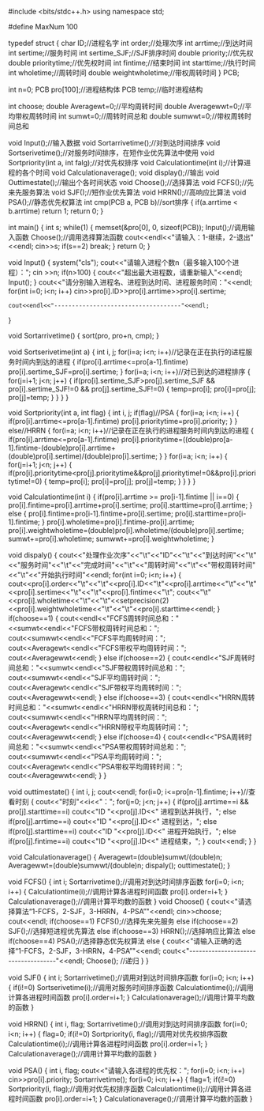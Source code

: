 #include <bits/stdc++.h>
using namespace std;

#define MaxNum 100

typedef struct
{
    char ID;//进程名字
    int order;//处理次序
    int arrtime;//到达时间
    int sertime;//服务时间
    int sertime_SJF;//SJF排序时间
    double priority;//优先权
    double prioritytime;//优先权时间
    int fintime;//结束时间
    int starttime;//执行时间
    int wholetime;//周转时间
    double weightwholetime;//带权周转时间
} PCB;

int n=0;
PCB pro[100];//进程结构体
PCB temp;//临时进程结构

int choose;
double Averagewt=0;//平均周转时间
double Averagewwt=0;//平均带权周转时间
int sumwt=0;//周转时间总和
double sumwwt=0;//带权周转时间总和

void Input();//输入数据
void Sortarrivetime();//对到达时间排序
void Sortserivetime();//对服务时间排序，在短作业优先算法中使用
void Sortpriority(int a, int falg);//对优先权排序
void Calculationtime(int i);//计算进程的各个时间
void Calculationaverage();
void display();//输出
void Outtimestate();//输出个各时间状态
void Choose();//选择算法
void FCFS();//先来先服务算法
void SJF();//短作业优先算法
void HRRN();//高响应比算法
void PSA();//静态优先权算法
int cmp(PCB a, PCB b)//sort排序
{
    if(a.arrtime < b.arrtime)
        return 1;
    return 0;
}

int main()
{
    int s;
    while(1)
    {
        memset(&pro[0], 0, sizeof(PCB));
        Input();//调用输入函数
        Choose();//调用选择算法函数
        cout<<endl<<"请输入：1-继续，2-退出"<<endl;
        cin>>s;
        if(s==2)
            break;
    }
    return 0;
}

void Input()
{
    system("cls");
    cout<<"请输入进程个数n（最多输入100个进程）：";
    cin >>n;
    if(n>100)
    {
        cout<<"超出最大进程数，请重新输入"<<endl;
        Input();
    }
    cout<<"请分别输入进程名、进程到达时间、进程服务时间："<<endl;
    for(int i=0; i<n; i++)
        cin>>pro[i].ID>>pro[i].arrtime>>pro[i].sertime;

    cout<<endl<<"------------------------------------"<<endl;
}

void Sortarrivetime()
{
    sort(pro, pro+n, cmp);
}

void Sortserivetime(int a)
{
    int i, j;
    for(i=a; i<n; i++)//记录在正在执行的进程服务时间内到达的进程
    {
        if(pro[i].arrtime<=pro[a-1].fintime)
            pro[i].sertime_SJF=pro[i].sertime;
    }
    for(i=a; i<n; i++)//对已到达的进程排序
    {
        for(j=i+1; j<n; j++)
        {
            if(pro[i].sertime_SJF>pro[j].sertime_SJF && pro[i].sertime_SJF!=0 && pro[j].sertime_SJF!=0)
            {
                temp=pro[i];
                pro[i]=pro[j];
                pro[j]=temp;
            }
        }
    }
}


void Sortpriority(int a, int flag)
{
    int i, j;
    if(flag)//PSA
    {
        for(i=a; i<n; i++)
        {
            if(pro[i].arrtime<=pro[a-1].fintime)
                pro[i].prioritytime=pro[i].priority;
        }
    }
    else//HRRN
    {
        for(i=a; i<n; i++)//记录在正在执行的进程服务时间内到达的进程
        {
            if(pro[i].arrtime<=pro[a-1].fintime)
                pro[i].prioritytime=((double)pro[a-1].fintime-(double)pro[i].arrtime+(double)pro[i].sertime)/(double)pro[i].sertime;
        }
    }
    for(i=a; i<n; i++)
    {
        for(j=i+1; j<n; j++)
        {
            if(pro[i].prioritytime<pro[j].prioritytime&&pro[j].prioritytime!=0&&pro[i].prioritytime!=0)
            {
                temp=pro[i];
                pro[i]=pro[j];
                pro[j]=temp;
            }
        }
    }
}

void Calculationtime(int i)
{
    if(pro[i].arrtime >= pro[i-1].fintime || i==0)
    {
        pro[i].fintime=pro[i].arrtime+pro[i].sertime;
        pro[i].starttime=pro[i].arrtime;
    }
    else
    {
        pro[i].fintime=pro[i-1].fintime+pro[i].sertime;
        pro[i].starttime=pro[i-1].fintime;
    }
    pro[i].wholetime=pro[i].fintime-pro[i].arrtime;
    pro[i].weightwholetime=(double)pro[i].wholetime/(double)pro[i].sertime;
    sumwt+=pro[i].wholetime;
    sumwwt+=pro[i].weightwholetime;
}


void dispaly()
{
    cout<<"处理作业次序"<<"\t"<<"ID"<<"\t"<<"到达时间"<<"\t"<<"服务时间"<<"\t"<<"完成时间"<<"\t"<<"周转时间"<<"\t"<<"带权周转时间"<<"\t"<<"开始执行时间"<<endl;
    for(int i=0; i<n; i++)
    {
        cout<<pro[i].order<<"\t"<<"\t"<<pro[i].ID<<"\t"<<pro[i].arrtime<<"\t"<<"\t"<<pro[i].sertime<<"\t"<<"\t"<<pro[i].fintime<<"\t";
        cout<<"\t"<<pro[i].wholetime<<"\t"<<"\t"<<setprecision(2)<<pro[i].weightwholetime<<"\t"<<"\t"<<pro[i].starttime<<endl;
    }
    if(choose==1)
    {
        cout<<endl<<"FCFS周转时间总和："<<sumwt<<endl<<"FCFS带权周转时间总和：";
        cout<<sumwwt<<endl<<"FCFS平均周转时间：";
        cout<<Averagewt<<endl<<"FCFS带权平均周转时间：";
        cout<<Averagewwt<<endl;
    }
    else if(choose==2)
    {
        cout<<endl<<"SJF周转时间总和："<<sumwt<<endl<<"SJF带权周转时间总和：";
        cout<<sumwwt<<endl<<"SJF平均周转时间：";
        cout<<Averagewt<<endl<<"SJF带权平均周转时间：";
        cout<<Averagewwt<<endl;
    }
    else if(choose==3)
    {
        cout<<endl<<"HRRN周转时间总和："<<sumwt<<endl<<"HRRN带权周转时间总和：";
        cout<<sumwwt<<endl<<"HRRN平均周转时间：";
        cout<<Averagewt<<endl<<"HRRN带权平均周转时间：";
        cout<<Averagewwt<<endl;
    }
    else if(choose=4)
    {
        cout<<endl<<"PSA周转时间总和："<<sumwt<<endl<<"PSA带权周转时间总和：";
        cout<<sumwwt<<endl<<"PSA平均周转时间：";
        cout<<Averagewt<<endl<<"PSA带权平均周转时间：";
        cout<<Averagewwt<<endl;
    }
}

void outtimestate()
{
    int i, j;
    cout<<endl;
    for(i=0; i<=pro[n-1].fintime; i++)//查看时刻
    {
        cout<<"时刻"<<i<<"：";
        for(j=0; j<n; j++)
        {
            if(pro[j].arrtime==i && pro[j].starttime==i)
                cout<<"ID "<<pro[j].ID<<" 进程到达并执行，";
            else if(pro[j].arrtime==i)
                cout<<"ID "<<pro[j].ID<<" 进程到达，";
            else if(pro[j].starttime==i)
                cout<<"ID "<<pro[j].ID<<" 进程开始执行，";
            else if(pro[j].fintime==i)
                cout<<"ID "<<pro[j].ID<<" 进程结束，";
        }
        cout<<endl;
    }
}

void Calculationaverage()
{
    Averagewt=(double)sumwt/(double)n;
    Averagewwt=(double)sumwwt/(double)n;
    dispaly();
    outtimestate();
}

void FCFS()
{
    int i;
    Sortarrivetime();//调用对到达时间排序函数
    for(i=0; i<n; i++)
    {
        Calculationtime(i);//调用计算各进程时间函数
        pro[i].order=i+1;
    }
    Calculationaverage();//调用计算平均数的函数
}
void Choose()
{
    cout<<"请选择算法“1-FCFS，2-SJF，3-HRRN，4-PSA”"<<endl;
    cin>>choose;
    cout<<endl;
    if(choose==1)
        FCFS();//选择先来先服务
    else if(choose==2)
        SJF();//选择短进程优先算法
    else if(choose==3)
        HRRN();//选择响应比算法
    else if(choose==4)
        PSA();//选择静态优先权算法
    else
    {
        cout<<"请输入正确的选择“1-FCFS，2-SJF，3-HRRN，4-PSA”"<<endl;
        cout<<"------------------------------------"<<endl;
        Choose(); //递归
    }
}

void SJF()
{
    int i;
    Sortarrivetime();//调用对到达时间排序函数
    for(i=0; i<n; i++)
    {
        if(i!=0)
            Sortserivetime(i);//调用对服务时间排序函数
        Calculationtime(i);//调用计算各进程时间函数
        pro[i].order=i+1;
    }
    Calculationaverage();//调用计算平均数的函数
}

void HRRN()
{
    int i, flag;
    Sortarrivetime();//调用对到达时间排序函数
    for(i=0; i<n; i++)
    {
        flag=0;
        if(i!=0)
            Sortpriority(i, flag);//调用对优先权排序函数
        Calculationtime(i);//调用计算各进程时间函数
        pro[i].order=i+1;
    }
    Calculationaverage();//调用计算平均数的函数
}

void PSA()
{
    int i, flag;
    cout<<"请输入各进程的优先权：";
    for(i=0; i<n; i++)
        cin>>pro[i].priority;
    Sortarrivetime();
    for(i=0; i<n; i++)
    {
        flag=1;
        if(i!=0)
            Sortpriority(i, flag);//调用对优先权排序函数
        Calculationtime(i);//调用计算各进程时间函数
        pro[i].order=i+1;
    }
    Calculationaverage();//调用计算平均数的函数
}



